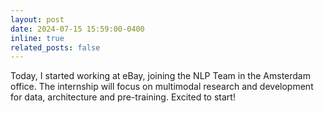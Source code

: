 ```yaml
---
layout: post
date: 2024-07-15 15:59:00-0400
inline: true
related_posts: false
---
```


Today, I started working at eBay, joining the NLP Team in the Amsterdam office. The internship will focus on multimodal research and development for data, architecture and pre-training. Excited to start! 